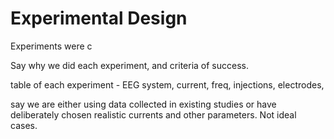 # Experimental Design

Experiments were c



Say why we did each experiment, and criteria of success.

table of each experiment - EEG system, current, freq, injections, electrodes, 

say we are either using data collected in existing studies or have deliberately chosen realistic currents and other parameters. Not ideal cases.